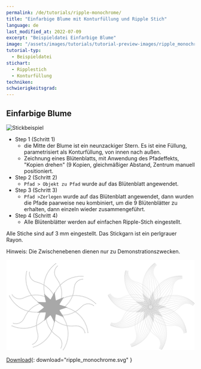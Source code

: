 ```yaml
---
permalink: /de/tutorials/ripple-monochrome/
title: "Einfarbige Blume mit Konturfüllung und Ripple Stich"
language: de
last_modified_at: 2022-07-09
excerpt: "Beispieldatei Einfarbige Blume"
image: "/assets/images/tutorials/tutorial-preview-images/ripple_monochrome.jpg"
tutorial-typ:
  - Beispieldatei
stichart:
  - Ripplestich
  - Konturfüllung
techniken:
schwierigkeitsgrad: 
---
```


## Einfarbige Blume

![Stickbeispiel](/assets/images/tutorials/tutorial-preview-images/ripple_monochrome.jpg)

- Step 1 (Schritt 1)
  - die Mitte der Blume ist ein neunzackiger Stern. Es ist eine Füllung, parametrisiert als Konturfüllung, von innen nach außen.
  - Zeichnung eines Blütenblatts, mit Anwendung des Pfadeffekts, "Kopien drehen" (9 Kopien, gleichmäßiger Abstand, Zentrum manuell positioniert.
- Step 2 (Schritt 2)
   - `Pfad > Objekt zu Pfad` wurde auf das Blütenblatt angewendet. 
- Step 3 (Schritt 3)
   - `Pfad >Zerlegen` wurde auf das Blütenblatt angewendet, dann wurden die Pfade paarweise neu kombiniert, um die 9 Blütenblätter zu erhalten, dann einzeln wieder zusammengeführt.
- Step 4 (Schritt 4)
  - Alle Blütenblätter werden auf einfachen Ripple-Stich eingestellt.

Alle Stiche sind auf 3 mm eingestellt.  Das Stickgarn ist ein perlgrauer Rayon.

Hinweis: Die Zwischenebenen dienen nur zu Demonstrationszwecken.

![SVG](/assets/images/tutorials/samples/ripple_monochrome.svg)

[Download](/assets/images/tutorials/samples/ripple_monochrome.svg){: download="ripple_monochrome.svg" }
